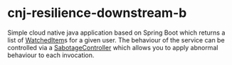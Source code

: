 # cnj-resilience-downstream-b

Simple cloud native java application based on Spring Boot which returns a list of [WatchedItem](src/main/java/group/msg/at/cloud/cloudtrain/core/entity/WatchedItem.java)s for a given user.
The behaviour of the service can be controlled via a [SabotageController](src/main/java/group/msg/at/cloud/cloudtrain/adapter/rest/SabotageController.java) which allows you to apply abnormal behaviour to each invocation.
